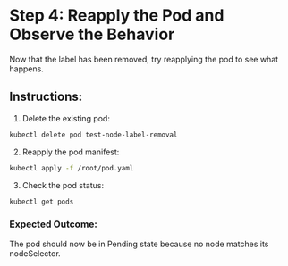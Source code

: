 # Step 4: Reapply the Pod and Observe the Behavior

Now that the label has been removed, try reapplying the pod to see what happens.

## Instructions:

1. Delete the existing pod:

```sh
kubectl delete pod test-node-label-removal
```

2. Reapply the pod manifest:

```sh
kubectl apply -f /root/pod.yaml
```

3. Check the pod status:

```sh
kubectl get pods
```

### Expected Outcome:

The pod should now be in Pending state because no node matches its nodeSelector.